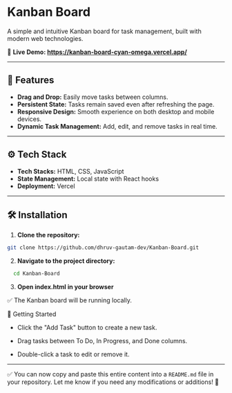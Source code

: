 # Kanban Board

A simple and intuitive Kanban board for task management, built with modern web technologies.

🚀 **Live Demo: https://kanban-board-cyan-omega.vercel.app/**

---

## 📌 Features

- **Drag and Drop:** Easily move tasks between columns.
- **Persistent State:** Tasks remain saved even after refreshing the page.
- **Responsive Design:** Smooth experience on both desktop and mobile devices.
- **Dynamic Task Management:** Add, edit, and remove tasks in real time.

---

## ⚙️ Tech Stack

- **Tech Stacks:** HTML, CSS, JavaScript
- **State Management:** Local state with React hooks
- **Deployment:** Vercel

---

## 🛠️ Installation

1. **Clone the repository:**

```bash
git clone https://github.com/dhruv-gautam-dev/Kanban-Board.git
```

2. **Navigate to the project directory:**

```bash
  cd Kanban-Board
```

3. **Open index.html in your browser**

✅ The Kanban board will be running locally.

🚀 Getting Started

- Click the "Add Task" button to create a new task.

- Drag tasks between To Do, In Progress, and Done columns.

- Double-click a task to edit or remove it.

---

✅ You can now copy and paste this entire content into a `README.md` file in your repository. Let me know if you need any modifications or additions! 🚀
